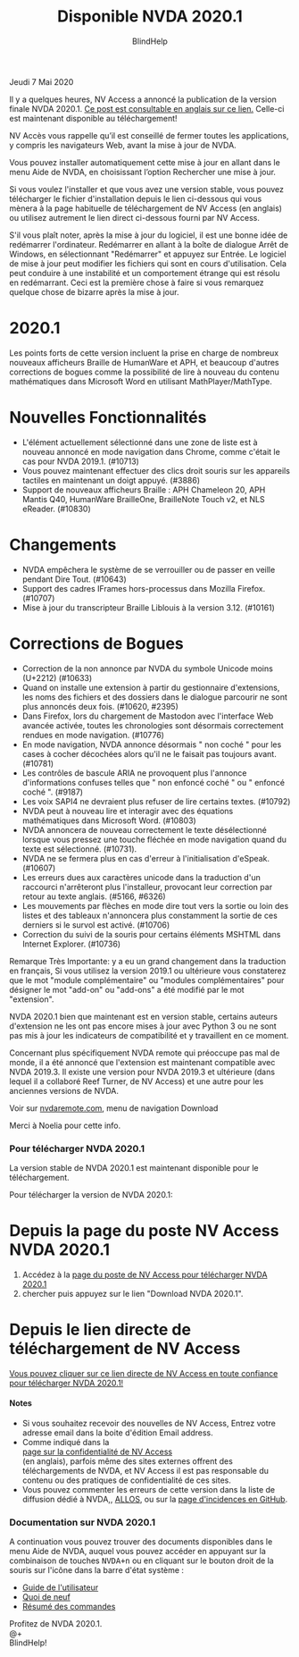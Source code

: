 ﻿---
title: Disponible NVDA 2020.1
layout: post
author: BlindHelp
---

<footer>Jeudi 7 Mai 2020</footer>

Il y a quelques heures, NV Access a annoncé la publication de la version finale NVDA 2020.1. [Ce post est consultable en anglais sur ce lien.](https://www.nvaccess.org/post/nvda-2020-1-released/) Celle-ci est maintenant disponible au téléchargement!    

NV Accès vous rappelle qu’il est conseillé de fermer toutes les applications, y compris les navigateurs Web, avant la mise à jour de NVDA.    

Vous pouvez installer automatiquement cette mise à jour en allant dans le menu Aide de NVDA, en choisissant l’option Rechercher une mise à jour.    

Si vous voulez l'installer et que vous avez une version stable, vous pouvez télécharger le fichier d'installation depuis le lien ci-dessous qui vous mènera à la page habituelle de téléchargement  de NV Access (en anglais) ou utilisez autrement le lien direct ci-dessous fourni par NV Access.    

S'il vous plaît noter, après la mise à jour du logiciel, il est une bonne idée de redémarrer l'ordinateur. Redémarrer en allant à la boîte de dialogue Arrêt de Windows, en sélectionnant "Redémarrer" et appuyez sur Entrée. Le logiciel de mise à jour peut modifier les fichiers qui sont en cours d'utilisation. Cela peut conduire à une instabilité et un comportement étrange qui est résolu en redémarrant. Ceci est la première chose à faire si vous remarquez quelque chose de bizarre après la mise à jour.    

# 2020.1 #

Les points forts de cette version incluent la prise en charge de nombreux nouveaux afficheurs Braille de HumanWare et APH, et beaucoup d'autres corrections de bogues comme la possibilité de lire à nouveau du contenu mathématiques dans Microsoft Word en utilisant MathPlayer/MathType. 

# Nouvelles Fonctionnalités #

* L'élément actuellement sélectionné dans une zone de liste est à nouveau annoncé en mode navigation dans Chrome, comme c'était le cas pour NVDA 2019.1. (#10713) 
* Vous pouvez maintenant effectuer des clics droit souris sur les appareils tactiles en maintenant un doigt appuyé. (#3886) 
* Support de nouveaux afficheurs Braille : APH Chameleon 20, APH Mantis Q40, HumanWare BrailleOne, BrailleNote Touch v2, et NLS eReader. (#10830) 

# Changements #

* NVDA empêchera le système de se verrouiller ou de passer en veille pendant Dire Tout. (#10643) 
* Support des cadres IFrames hors-processus dans Mozilla Firefox. (#10707) 
* Mise à jour du transcripteur Braille Liblouis à la version 3.12. (#10161) 

# Corrections de Bogues #

* Correction de la non annonce par NVDA du symbole Unicode moins (U+2212) (#10633) 
* Quand on installe une extension à partir du gestionnaire d'extensions, les noms des fichiers et des dossiers dans le dialogue parcourir ne sont plus annoncés deux fois. (#10620, #2395) 
* Dans Firefox, lors du chargement de Mastodon avec l'interface Web avancée activée, toutes les chronologies sont désormais correctement rendues en mode navigation. (#10776) 
* En mode navigation, NVDA annonce désormais " non coché " pour les cases à cocher décochées alors qu'il ne le faisait pas toujours avant. (#10781) 
* Les contrôles de bascule ARIA ne provoquent plus l'annonce d'informations confuses telles que " non enfoncé coché " ou " enfoncé coché ". (#9187) 
* Les voix SAPI4 ne devraient plus refuser de lire certains textes. (#10792) 
* NVDA peut à nouveau lire et interagir avec des équations mathématiques dans Microsoft Word. (#10803) 
* NVDA annoncera de nouveau correctement le texte désélectionné lorsque vous pressez une touche fléchée en mode navigation quand du texte est sélectionné. (#10731). 
* NVDA ne se fermera plus en cas d'erreur à l'initialisation d'eSpeak. (#10607) 
* Les erreurs dues aux caractères unicode dans la traduction d'un raccourci n'arrêteront plus l'installeur, provocant leur correction par retour au texte anglais. (#5166, #6326) 
* Les mouvements par flèches en mode dire tout vers la sortie ou loin des listes et des tableaux n'annoncera plus constamment la sortie de ces derniers si le survol est activé. (#10706) 
* Correction du suivi de la souris pour certains éléments MSHTML dans Internet Explorer. (#10736) 

Remarque Très Importante: y a eu un grand changement dans la traduction en français, Si vous utilisez la version 2019.1 ou ultérieure vous constaterez que le mot "module complémentaire" ou "modules complémentaires" pour désigner le mot "add-on" ou "add-ons" a été modifié par le mot "extension".

NVDA 2020.1 bien que maintenant est en version stable, certains auteurs d'extension ne les ont pas encore mises à jour avec Python 3 ou ne sont pas mis à jour les indicateurs de compatibilité et  y travaillent en ce moment.

Concernant plus spécifiquement NVDA remote qui préoccupe pas mal de monde, il a été annoncé  que l'extension est   maintenant compatible avec NVDA 2019.3. Il existe une version pour NVDA 2019.3 et ultérieure (dans lequel il a collaboré Reef Turner, de NV Access) et une autre pour les anciennes versions de NVDA.    

Voir sur [nvdaremote.com](https://nvdaremote.com/),  menu de navigation Download

Merci à Noelia pour cette info.

###  Pour télécharger NVDA 2020.1 ###

La version stable de NVDA  2020.1 est maintenant disponible pour le téléchargement.    

Pour télécharger la version de NVDA 2020.1:    

# Depuis la page du poste NV Access NVDA 2020.1 #

1. Accédez à la [page du poste de NV Access pour télécharger NVDA 2020.1](https://www.nvaccess.org/post/nvda-2020-1-released/)    
2. chercher puis appuyez sur le lien "Download NVDA 2020.1".               

# Depuis le lien directe de téléchargement de NV Access #
  
[Vous pouvez cliquer   sur ce lien directe de NV Access en toute confiance pour télécharger NVDA 2020.1!](https://www.nvaccess.org/files/nvda/releases/2020.1/nvda_2020.1.exe)    

#### Notes ####

* Si vous souhaitez recevoir des nouvelles de NV Access, Entrez votre adresse email dans la boite d'édition Email address.                
* Comme indiqué dans la            
[page sur la confidentialité de NV Access](http://www.nvaccess.org/privacy/)           
(en anglais), parfois même des sites externes offrent des téléchargements de NVDA, et NV Access il est pas responsable du contenu ou des pratiques de confidentialité de ces sites.         
* Vous pouvez commenter les erreurs de cette version dans la liste de diffusion dédié à NVDA,, [ALLOS](mailto:ALLOS@yahoogroupes.fr), ou sur la [page d'incidences en GitHub](https://github.com/nvaccess/nvda/issues).              

### Documentation sur NVDA 2020.1 ###

A continuation vous pouvez trouver des documents disponibles  dans le menu Aide de NVDA, auquel vous pouvez accéder en appuyant sur la combinaison de touches <kbd>NVDA+n</kbd> ou en cliquant sur le bouton droit de la souris sur l'icône dans la barre d'état système :

* [Guide de l'utilisateur](https://blindhelp.github.io/userGuide.html)
* [Quoi de neuf](https://blindhelp.github.io/changes.html)
* [Résumé des commandes](https://blindhelp.github.io/keyCommands.html)

Profitez de NVDA 2020.1.    
@+    
BlindHelp!    